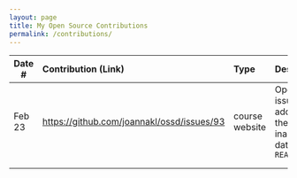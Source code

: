 ```yaml
---
layout: page
title: My Open Source Contributions
permalink: /contributions/
---
```


<!--
Type of the contribution should be "Wikipedia edit", "OpenStreet Map feature", "Documentation", "Course website", "Blog",
"Browser Add-on", etc.

The description should include a brief summary of what you did.

The link should bring us to a public page that shows your contribution. 

Replace the first row with your own contribution. 

-->





| Date #       | Contribution (Link)  | Type  | Description |
|---|:---|:---|:---|
| Feb 23   | https://github.com/joannakl/ossd/issues/93   | course website    |   Opened an issue addressing the inaccurate date in `README.md`  |
|     |     |     |      |
|     |     |     |      |
